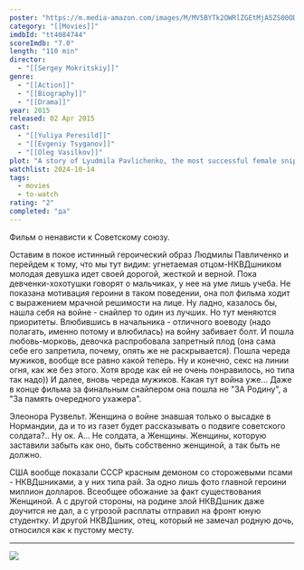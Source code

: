 ```yaml
---
poster: "https://m.media-amazon.com/images/M/MV5BYTk2OWRlZGEtMjA5ZS00ODFjLTgyY2ItMjNkOWEwOWRjOTRmXkEyXkFqcGc@._V1_SX300.jpg"
category: "[[Movies]]"
imdbId: "tt4084744"
scoreImdb: "7.0"
length: "110 min"
director: 
  - "[[Sergey Mokritskiy]]"
genre: 
  - "[[Action]]"
  - "[[Biography]]"
  - "[[Drama]]"
year: 2015
released: 02 Apr 2015
cast: 
  - "[[Yuliya Peresild]]"
  - "[[Evgeniy Tsyganov]]"
  - "[[Oleg Vasilkov]]"
plot: "A story of Lyudmila Pavlichenko, the most successful female sniper in history."
watchlist: 2024-10-14
tags: 
  - movies
  - to-watch
rating: "2"
completed: "да"
---
```

Фильм о ненависти к Советскому союзу.

Оставим в покое истинный героический образ Людмилы Павличенко и перейдем к тому, что мы тут видим: угнетаемая отцом-НКВДшником молодая девушка идет своей дорогой, жесткой и верной. Пока девченки-хохотушки говорят о мальчиках, у нее на уме лишь учеба. Не показана мотивация героини в таком поведении, она пол фильма ходит с выражением мрачной решимости на лице. Ну ладно, казалось бы, нашла себя на войне - снайпер то один из лучших. Но тут меняются приоритеты. Влюбившись в начальника - отличного воеводу (надо полагать, именно потому и влюбилась) на войну забивает болт. И пошла любовь-морковь, девочка распробовала запретный плод (она сама себе его запретила, почему, опять же не раскрывается). Пошла череда мужиков, вообще все равно какой теперь. Ну и конечно, секс на линии огня, как же без этого. Хотя вроде как ей не очень понравилось, но типа так надо)) И далее, вновь череда мужиков. Какая тут война уже... Даже в конце фильма за финальным снайпером она пошла не "ЗА Родину", а "За память очередного ухажера".

Элеонора Рузвельт. Женщина о войне знавшая только о высадке в Нормандии, да и то из газет будет рассказывать о подвиге советского солдата?.. Ну ок. А... Не солдата, а Женщины. Женщины, которую заставили забыть как оно, быть собственно женщиной, а так быть не должно.

США вообще показали СССР красным демоном со сторожевыми псами - НКВДшниками, а у них типа рай. За одно лишь фото главной героини миллион долларов. Всеобщее обожание за факт существования Женщиной. А с другой стороны, на родине злой НКВДшник даже доучится не дал, а с угрозой расплаты отправил на фронт юную студентку. И другой НКВДшник, отец, который не замечал родную дочь, относился как к пустому месту.

---
![](https://m.media-amazon.com/images/M/MV5BYTk2OWRlZGEtMjA5ZS00ODFjLTgyY2ItMjNkOWEwOWRjOTRmXkEyXkFqcGc@._V1_SX300.jpg)